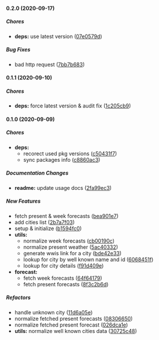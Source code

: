#### 0.2.0 (2020-09-17)

##### Chores

- **deps:** use latest version ([07e0579d](https://github.com/lykmapipo/weather/commit/07e0579d0f9ece19717471d6c7492cafa2077fcd))

##### Bug Fixes

- bad http request ([7bb7b683](https://github.com/lykmapipo/weather/commit/7bb7b683c2fa8532cd3f7e30d0db1837cb604c7e))

#### 0.1.1 (2020-09-10)

##### Chores

- **deps:** force latest version & audit fix ([1c205cb9](https://github.com/lykmapipo/weather/commit/1c205cb97c57979aa4381897097d42c9d84fb528))

#### 0.1.0 (2020-09-09)

##### Chores

- **deps:**
  - recorect used pkg versions ([c50431f7](https://github.com/lykmapipo/weather/commit/c50431f73ec71c47f8d51c78c2910845b7cd0f65))
  - sync packages info ([c8860ac3](https://github.com/lykmapipo/weather/commit/c8860ac3ff9abc27079f0987b95cf6b2f03faa88))

##### Documentation Changes

- **readme:** update usage docs ([2fa99ec3](https://github.com/lykmapipo/weather/commit/2fa99ec32dc25f17eec536d73769221a05f326be))

##### New Features

- fetch present & week forecasts ([bea901e7](https://github.com/lykmapipo/weather/commit/bea901e7af02cd6008078d293edd95e45ff40c04))
- add cities list ([2b7a7f03](https://github.com/lykmapipo/weather/commit/2b7a7f03299acf356f0af49f160dbd23fc7f7424))
- setup & initialize ([b1594fc0](https://github.com/lykmapipo/weather/commit/b1594fc08055e8c25d697c0e79a15f9cd7fde9ef))
- **utils:**
  - normalize week forecasts ([cb00190c](https://github.com/lykmapipo/weather/commit/cb00190c68d3b2e2bb67b0584ac2f2a071a7c3ec))
  - normalize present weather ([5ac40332](https://github.com/lykmapipo/weather/commit/5ac40332ac9a31cbe754011294a9c62f68f540b2))
  - generate wwis link for a city ([bde42e33](https://github.com/lykmapipo/weather/commit/bde42e33f1a44b034bc9d4d6c13288915d8276c9))
  - lookup for city by well known name and id ([6068451f](https://github.com/lykmapipo/weather/commit/6068451fb1974d0c6bb0a1a58c56b75037f5faf2))
  - lookup for city details ([f91d409e](https://github.com/lykmapipo/weather/commit/f91d409e6f59b9df0a6e661c4278710328b56c3a))
- **forecast:**
  - fetch week forecasts ([64f64179](https://github.com/lykmapipo/weather/commit/64f641795d2c0bf96cde4d235574cd1e1d116ccb))
  - fetch present forecasts ([8f3c2b6d](https://github.com/lykmapipo/weather/commit/8f3c2b6de38c81bccdb14597bf102e8b26475518))

##### Refactors

- handle unknown city ([11d6a05e](https://github.com/lykmapipo/weather/commit/11d6a05e8d322d39524ead3593bb4ca1f05f0db7))
- normalize fetched present forecasts ([08306650](https://github.com/lykmapipo/weather/commit/083066505c0f6d53ddbebf878b972a73bacd3fd9))
- normalize fetched present forecast ([026dca1e](https://github.com/lykmapipo/weather/commit/026dca1e2a9eae36ec51f3cc0a471593d255b585))
- **utils:** normalize well known cities data ([30725c48](https://github.com/lykmapipo/weather/commit/30725c48b23bc7fc9cdd1bd850e20e1c1909b858))
